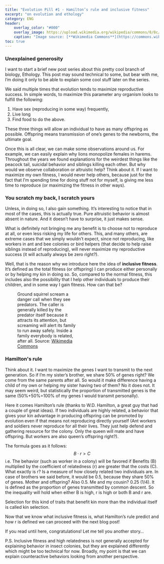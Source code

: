 ```yaml
---
title: "Evolution Pill #1 - Hamilton’s rule and inclusive fitness"
excerpt: "on evolution and ethology"
category: ENG
header:
    overlay_color: "#000"
    overlay_image: https://upload.wikimedia.org/wikipedia/commons/8/8c/Inupiat_Family_from_Noatak%2C_Alaska%2C_1929%2C_Edward_S._Curtis_%28restored%29.jpg
    caption: "Image source: [**Wikimedia Commons**](https://commons.wikimedia.org/wiki/File:Inupiat_Family_from_Noatak,_Alaska,_1929,_Edward_S._Curtis_(restored).jpg#/media/File:Inupiat_Family_from_Noatak,_Alaska,_1929,_Edward_S._Curtis_(restored).jpg)"
toc: true
---
```

### Unexplained generosity
I want to start a brief new post series about this pretty cool branch of biology, Ethology. This post may sound technical to some, but bear with me, I’m doing it only to be able to explain some cool stuff later on the series.

We said multiple times that evolution tends to maximize reproductive success. In simple words, to maximize this parameter any organism looks to fulfill the following: 
1. Have sex (reproducing in some way) frequently, 
2. Live long
3. Find food to do the above. 

These three things will allow an individual to have as many offspring as possible. Offspring means transmission of one’s genes to the newborns, the ultimate goal.

Once this is all clear, we can make some observations around us. For example, we can easily explain why lions monopolize females in harems. Throughout the years we found explanations for the weirdest things like the peacock tail, suicidal behavior and siblings killing each other. But why would we observe collaboration or altruistic help? Think about it. If I want to maximize my own fitness, I would never help others, because just for the fact that I’m spending time for doing stuff not for myself, is giving me less time to reproduce (or maximizing the fitness in other ways).

### You scratch my back, I scratch yours
Unless, in doing so, I also gain something. It’s interesting to notice that in most of the cases, this is actually true. Pure altruistic behavior is almost absent in nature. And it doesn’t have to surprise, it just makes sense.

What is definitely not bringing me any benefit is to choose not to reproduce at all, or even less risking my life for others. This, and many others, are extreme cases that we simply wouldn’t expect, since not reproducing, like workers in ant and bee colonies or bird helpers (that decide to help raise siblings instead of reproducing), will never maximize my reproductive success (it will actually always be zero right?).

Well, that is the reason why we introduce here the idea of **inclusive fitness**. It’s defined as the total fitness (or offspring) I can produce either personally or by helping my kin in doing so. So, compared to the normal fitness, this includes also the possibility that I help other individuals to produce their children, and in some way I gain fitness. How can that be?

<figure style="width: 200px" class="align-left">
        <img src="https://upload.wikimedia.org/wikipedia/commons/e/e9/Cape_Ground_Squirrel.jpg" alt="">
        <figcaption>Ground squirrel scream a danger call when they see predators. The caller is generally killed by the predator itself because it attracts its attention, but screaming will alert its family to run away safely. Inside a family everybody is related, after all. Source: <a href="https://upload.wikimedia.org/wikipedia/commons/e/e9/Cape_Ground_Squirrel.jpg">Wikimedia Commons</a></figcaption>
</figure> 

### Hamilton's rule
Think about it. I want to maximize the genes I want to transmit to the next generation. So if I’m my sister’s brother, we share 50% of genes right? We come from the same parents after all. So would it make difference having a child of my own or helping my sister having two of them? No it does not. It may seem weird, but statistically the proportion of transmitted genes is the same (50%+50%=100% of my genes I would transmit personally).

Here it comes Hamilton’s rule (thanks to W.D. Hamilton, a great guy that had a couple of great ideas). If two individuals are highly related, a behavior that gives your kin advantage in producing offspring can be promoted by evolution even if that means not reproducing directly yourself (Ant workers and soldiers never reproduce for all their lives. They just help defend and gathering resource for the colony. Only the queen will mate and have offspring. But workers are also queen’s offspring right?).

The formula goes as it follows: $$B \cdot r > C$$ i.e. The behavior (such as worker in a colony) will be favored if Benefits (B) multiplied by the coefficient of relatedness (r) are greater that the costs (C).
What exactly is r? Is a measure of how closely related two individuals are. In case of brothers we said before, it would be 0.5, because they share 50% of genes. Mother and offspring? Also 0.5. Me and my cousin? 0.25 (1/4). It is defined as the proportion of genes transmitted by common descent. So the inequality will hold when either B is high, r is high or both B and r are.

Selection for this kind of traits that benefit kin more than the individual itself is called kin selection.

Now that we know what inclusive fitness is, what Hamilton’s rule predict and how r is defined we can proceed with the next blog post!

If you read until here, congratulations! Let me tell you another story…

P.S. Inclusive fitness and high relatedness is not generally accepted for explaining behavior in insect colonies, but they are explained differently which might be too technical for now. Broadly, my point is that we can explain counteractive behaviors looking from another perspective.